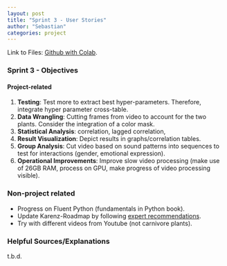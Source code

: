 ```yaml
---
layout: post
title: "Sprint 3 - User Stories"
author: "Sebastian"
categories: project
---
```

Link to Files: [Github with Colab](https://github.com/plantions/video-edge-extractor/).

### Sprint 3 - Objectives

#### Project-related
1. __Testing__: Test more to extract best hyper-parameters. Therefore, integrate hyper parameter cross-table.
2. __Data Wrangling__: Cutting frames from video to account for the two plants. Consider the integration of a color mask.
3. __Statistical Analysis__: correlation, lagged correlation,
4. __Result Visualization__: Depict results in graphs/correlation tables.
5. __Group Analysis__: Cut video based on sound patterns into sequences to test for interactions (gender,  emotional expression).
6. __Operational Improvements__: Improve slow video processing (make use of 26GB RAM, process on GPU, make progress of video processing visible).

### Non-project related
- Progress on Fluent Python (fundamentals in Python book).
- Update Karenz-Roadmap by following [expert recommendations](https://seduerr91.github.io/blog/experts).
- Try with different videos from Youtube (not carnivore plants).

### Helpful Sources/Explanations
t.b.d.
